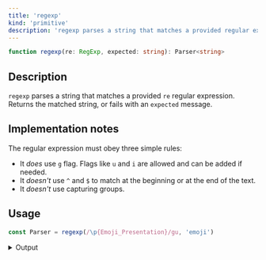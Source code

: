 ```yaml
---
title: 'regexp'
kind: 'primitive'
description: 'regexp parses a string that matches a provided regular expression. Returns the matched string, or fails with a provided message.'
---
```


```typescript {{ withLineNumbers: false }}
function regexp(re: RegExp, expected: string): Parser<string>
```

## Description

`regexp` parses a string that matches a provided `re` regular expression. Returns the matched string, or fails with an `expected` message.

## Implementation notes

The regular expression must obey three simple rules:

- It *does* use `g` flag. Flags like `u` and `i` are allowed and can be added if needed.
- It *doesn't* use `^` and `$` to match at the beginning or at the end of the text.
- It *doesn't* use capturing groups.

## Usage

```typescript
const Parser = regexp(/\p{Emoji_Presentation}/gu, 'emoji')
```

<details>
  <summary>Output</summary>

  ### Success

  ```typescript
  run(Parser).with('👌')

  {
    kind: 'success',
    state: { text: '👌', index: 2 },
    value: '👌'
  }
  ```

  ### Failure

  ```typescript
  run(Parser).with('大')

  {
    kind: 'failure',
    state: { text: '大', index: 0 },
    expected: 'emoji'
  }
  ```
</details>
